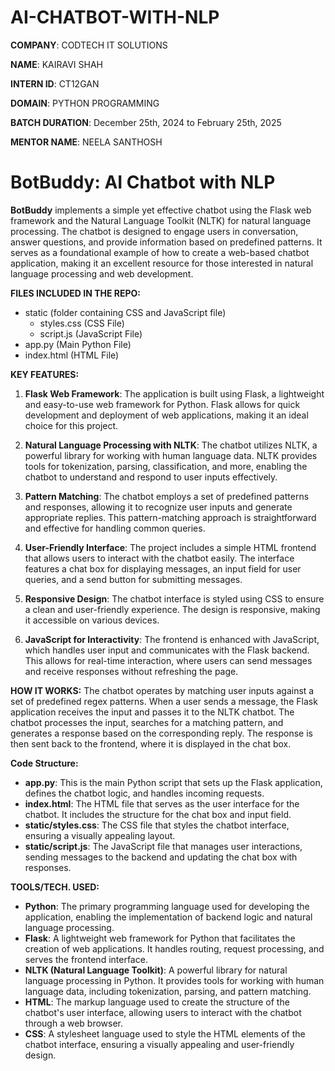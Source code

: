 # AI-CHATBOT-WITH-NLP

**COMPANY**: CODTECH IT SOLUTIONS

**NAME**: KAIRAVI SHAH

**INTERN ID**: CT12GAN

**DOMAIN**: PYTHON PROGRAMMING

**BATCH DURATION**: December 25th, 2024 to February 25th, 2025

**MENTOR NAME**: NEELA SANTHOSH

# **BotBuddy: AI Chatbot with NLP**

**BotBuddy** implements a simple yet effective chatbot using the Flask web framework and the Natural Language Toolkit (NLTK) for natural language processing. The chatbot is designed to engage users in conversation, answer questions, and provide information based on predefined patterns. It serves as a foundational example of how to create a web-based chatbot application, making it an excellent resource for those interested in natural language processing and web development.

**FILES INCLUDED IN THE REPO:**
- static (folder containing CSS and JavaScript file)
  - styles.css (CSS File)
  - script.js (JavaScript File)
- app.py (Main Python File)
- index.html (HTML File)

**KEY FEATURES:**
1. **Flask Web Framework**: The application is built using Flask, a lightweight and easy-to-use web framework for Python. Flask allows for quick development and deployment of web applications, making it an ideal choice for this project.

2. **Natural Language Processing with NLTK**: The chatbot utilizes NLTK, a powerful library for working with human language data. NLTK provides tools for tokenization, parsing, classification, and more, enabling the chatbot to understand and respond to user inputs effectively.

3. **Pattern Matching**: The chatbot employs a set of predefined patterns and responses, allowing it to recognize user inputs and generate appropriate replies. This pattern-matching approach is straightforward and effective for handling common queries.

4. **User-Friendly Interface**: The project includes a simple HTML frontend that allows users to interact with the chatbot easily. The interface features a chat box for displaying messages, an input field for user queries, and a send button for submitting messages.

5. **Responsive Design**: The chatbot interface is styled using CSS to ensure a clean and user-friendly experience. The design is responsive, making it accessible on various devices.

6. **JavaScript for Interactivity**: The frontend is enhanced with JavaScript, which handles user input and communicates with the Flask backend. This allows for real-time interaction, where users can send messages and receive responses without refreshing the page.

**HOW IT WORKS:**
The chatbot operates by matching user inputs against a set of predefined regex patterns. When a user sends a message, the Flask application receives the input and passes it to the NLTK chatbot. The chatbot processes the input, searches for a matching pattern, and generates a response based on the corresponding reply. The response is then sent back to the frontend, where it is displayed in the chat box.

**Code Structure:**
- **app.py**: This is the main Python script that sets up the Flask application, defines the chatbot logic, and handles incoming requests.
- **index.html**: The HTML file that serves as the user interface for the chatbot. It includes the structure for the chat box and input field.
- **static/styles.css**: The CSS file that styles the chatbot interface, ensuring a visually appealing layout.
- **static/script.js**: The JavaScript file that manages user interactions, sending messages to the backend and updating the chat box with responses.

**TOOLS/TECH. USED:**
- **Python**: The primary programming language used for developing the application, enabling the implementation of backend logic and natural language processing.
- **Flask**: A lightweight web framework for Python that facilitates the creation of web applications. It handles routing, request processing, and serves the frontend interface.
- **NLTK (Natural Language Toolkit)**: A powerful library for natural language processing in Python. It provides tools for working with human language data, including tokenization, parsing, and pattern matching.
- **HTML**: The markup language used to create the structure of the chatbot's user interface, allowing users to interact with the chatbot through a web browser.
- **CSS**: A stylesheet language used to style the HTML elements of the chatbot interface, ensuring a visually appealing and user-friendly design.
